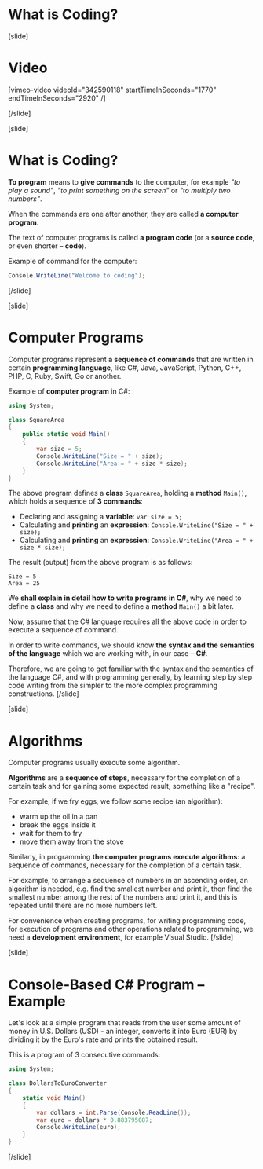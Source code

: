 # What is Coding?

[slide]
# Video

[vimeo-video videoId="342590118" startTimeInSeconds="1770" endTimeInSeconds="2920" /]

[/slide]

[slide]
# What is Coding?
**To program** means to **give commands** to the computer, for example *"to play a sound"*, *"to print something on the screen"* or *"to multiply two numbers"*. 

When the commands are one after another, they are called **a computer program**. 

The text of computer programs is called **a program code** (or a **source code**, or even shorter – **code**).

Example of command for the computer:
```cs live
Console.WriteLine("Welcome to coding");
```
[/slide]

[slide]
# Computer Programs
Computer programs represent **a sequence of commands** that are written in certain **programming language**, like C#, Java, JavaScript, Python, C++, PHP, C, Ruby, Swift, Go or another.

Example of **computer program** in C#:
```cs
using System;

class SquareArea
{
    public static void Main()
    {
        var size = 5;
        Console.WriteLine("Size = " + size);
        Console.WriteLine("Area = " + size * size);
    }
}
```

The above program defines a **class** `SquareArea`, holding a **method** `Main()`, which holds a sequence of **3 commands**:
- Declaring and assigning a **variable**: `var size = 5;`
- Calculating and **printing** an **expression**: `Console.WriteLine("Size = " + size);`
- Calculating and **printing** an **expression**: `Console.WriteLine("Area = " + size * size);`

The result (output) from the above program is as follows:
```
Size = 5
Area = 25
```

We **shall explain in detail how to write programs in C#**, why we need to define a **class** and why we need to define a **method** `Main()` a bit later. 

Now, assume that the C# language requires all the above code in order to execute a sequence of command.

In order to write commands, we should know **the syntax and the semantics of the language** which we are working with, in our case – **C#**. 

Therefore, we are going to get familiar with the syntax and the semantics of the language C#, and with programming generally, by learning step by step code writing from the simpler to the more complex programming constructions.
[/slide]

[slide]
# Algorithms
Computer programs usually execute some algorithm. 

**Algorithms** are a **sequence of steps**, necessary for the completion of a certain task and for gaining some expected result, something like a "recipe".

For example, if we fry eggs, we follow some recipe (an algorithm): 
- warm up the oil in a pan
- break the eggs inside it
- wait for them to fry
- move them away from the stove

Similarly, in programming **the computer programs execute algorithms**: a sequence of commands, necessary for the completion of a certain task. 

For example, to arrange a sequence of numbers in an ascending order, an algorithm is needed, e.g. find the smallest number and print it, then find the smallest number among the rest of the numbers and print it, and this is repeated until there are no more numbers left.

For convenience when creating programs, for writing programming code, for execution of programs and other operations related to programming, we need a **development environment**, for example Visual Studio.
[/slide]

[slide]
# Console-Based C# Program – Example
Let's look at a simple program that reads from the user some amount of money in U.S. Dollars (USD) - an integer, converts it into Euro (EUR) by dividing it by the Euro's rate and prints the obtained result. 

This is a program of 3 consecutive commands:

```csharp
using System;

class DollarsToEuroConverter 
{
    static void Main()
    {
        var dollars = int.Parse(Console.ReadLine());
        var euro = dollars * 0.883795087;
        Console.WriteLine(euro);
    }
}
```
[/slide]